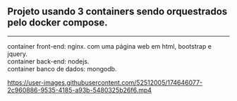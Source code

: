 ## Projeto usando 3 containers sendo orquestrados pelo docker compose.
<hr>
container front-end: nginx. com uma página web em html, bootstrap e jquery.<br />
container back-end: nodejs. <br />
container banco de dados: mongodb. <br />

https://user-images.githubusercontent.com/52512005/174646077-2c960886-9535-4185-a93b-5480325b26f6.mp4


